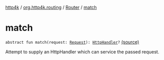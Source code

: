 [http4k](../../index.md) / [org.http4k.routing](../index.md) / [Router](index.md) / [match](./match.md)

# match

`abstract fun match(request: `[`Request`](../../org.http4k.core/-request/index.md)`): `[`HttpHandler`](../../org.http4k.core/-http-handler.md)`?` [(source)](https://github.com/http4k/http4k/blob/master/http4k-core/src/main/kotlin/org/http4k/routing/routing.kt#L24)

Attempt to supply an HttpHandler which can service the passed request.

